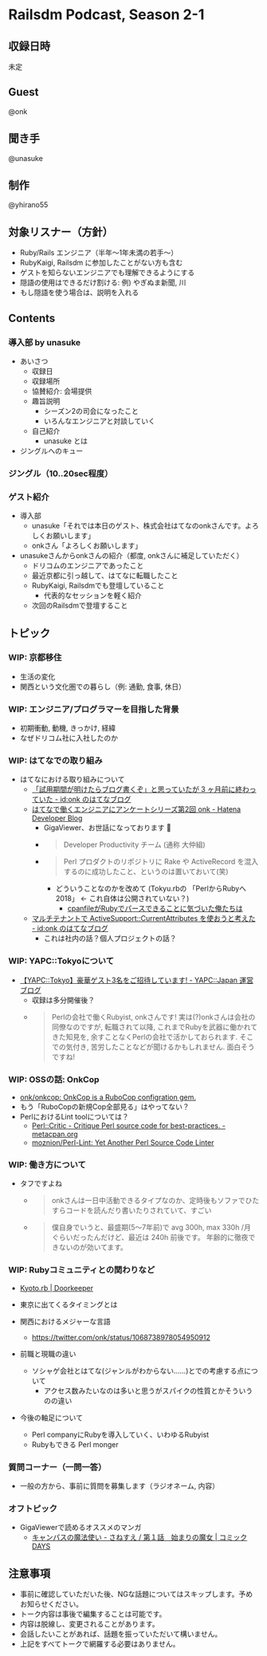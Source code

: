# Railsdm Podcast, Season 2-1

## 収録日時

未定

## Guest

@onk

## 聞き手

@unasuke

## 制作

@yhirano55

## 対象リスナー（方針）

* Ruby/Rails エンジニア（半年〜1年未満の若手〜）
* RubyKaigi, Railsdm に参加したことがない方も含む
* ゲストを知らないエンジニアでも理解できるようにする
* 隠語の使用はできるだけ割ける: 例) やぎぬま新聞, 川
* もし隠語を使う場合は、説明を入れる

## Contents

### 導入部 by unasuke

* あいさつ
    * 収録日
    * 収録場所
    * 協賛紹介: 会場提供
    * 趣旨説明
        * シーズン2の司会になったこと
        * いろんなエンジニアと対談していく
    * 自己紹介
        * unasuke とは
* ジングルへのキュー

### ジングル（10..20sec程度）

### ゲスト紹介

* 導入部
    * unasuke「それでは本日のゲスト、株式会社はてなのonkさんです。よろしくお願いします」
    * onkさん「よろしくお願いします」
* unasukeさんからonkさんの紹介（都度, onkさんに補足していただく）
    * ドリコムのエンジニアであったこと
    * 最近京都に引っ越して、はてなに転職したこと
    * RubyKaigi, Railsdmでも登壇していること
        * 代表的なセッションを軽く紹介
    * 次回のRailsdmで登壇すること

## トピック

### WIP: 京都移住

* 生活の変化
* 関西という文化圏での暮らし（例: 通勤, 食事, 休日）

### WIP: エンジニア/プログラマーを目指した背景

* 初期衝動, 動機, きっかけ, 経緯
* なぜドリコム社に入社したのか

### WIP: はてなでの取り組み

- はてなにおける取り組みについて
  - [「試用期間が明けたらブログ書くぞ」と思っていたが 3 ヶ月前に終わっていた - id:onk のはてなブログ](https://onk.hatenablog.jp/entry/2018/10/01/124255)
  - [はてなで働くエンジニアにアンケートシリーズ第2回 onk - Hatena Developer Blog](http://developer.hatenastaff.com/entry/2018/11/21/120000)
    - GigaViewer、お世話になっております :pray:
    - > Developer Productivity チーム (通称 大仲組)
    - > Perl プロダクトのリポジトリに Rake や ActiveRecord を混入するのに成功したこと、というのは置いておいて(笑)
      - どういうことなのかを改めて (Tokyu.rbの 「PerlからRubyへ 2018」 ← これ自体は公開されていない？)
        - [cpanfileがRubyでパースできることに気づいた俺たちは](https://www.slideshare.net/takafumionaka/cpanfileruby)
  - [マルチテナントで ActiveSupport::CurrentAttributes を使おうと考えた - id:onk のはてなブログ](https://onk.hatenablog.jp/entry/2018/10/09/013840)
    - これは社内の話？個人プロジェクトの話？

### WIP: YAPC::Tokyoについて

- [【YAPC::Tokyo】豪華ゲスト3名をご招待しています! - YAPC::Japan 運営ブログ](http://blog.yapcjapan.org/entry/2018/12/06/120000)
  - 収録は多分開催後？
  - > Perlの会社で働くRubyist, onkさんです! 実は(?)onkさんは会社の同僚なのですが, 転職されて以降, これまでRubyを武器に働かれてきた知見を, 余すことなくPerlの会社で活かしておられます. そこでの気付き, 苦労したことなどが聞けるかもしれません. 面白そうですね!

### WIP: OSSの話: OnkCop

- [onk/onkcop: OnkCop is a RuboCop configration gem.](https://github.com/onk/onkcop/)
- もう「RuboCopの新規Cop全部見る」はやってない？
- PerlにおけるLint toolについては？
  - [Perl::Critic - Critique Perl source code for best-practices. - metacpan.org](https://metacpan.org/pod/Perl::Critic)
  - [moznion/Perl-Lint: Yet Another Perl Source Code Linter](https://github.com/moznion/Perl-Lint)

### WIP: 働き方について

- タフですよね
  - > onkさんは一日中活動できるタイプなのか、定時後もソファでひたすらコードを読んだり書いたりされていて、すごい
  - > 僕自身でいうと、最盛期(5〜7年前)で avg 300h, max 330h /月 ぐらいだったんだけど、最近は 240h 前後です。 年齢的に徹夜できないのが効いてます。

### WIP: Rubyコミュニティとの関わりなど

- [Kyoto.rb | Doorkeeper](https://kyotorb.doorkeeper.jp/)
- 東京に出てくるタイミングとは

- 関西におけるメジャーな言語
  - https://twitter.com/onk/status/1068738978054950912

- 前職と現職の違い
  - ソシャゲ会社とはてな(ジャンルがわからない……)とでの考慮する点について
    - アクセス数みたいなのは多いと思うがスパイクの性質とかそういうのの違い

- 今後の軸足について
  - Perl companyにRubyを導入していく、いわゆるRubyist
  - Rubyもできる Perl monger

### 質問コーナー（一問一答）

* 一般の方から、事前に質問を募集します（ラジオネーム, 内容）

### オフトピック

- GigaViewerで読めるオススメのマンガ
  - [キャンパスの魔法使い - さねすえ / 第１話　始まりの魔女 | コミックDAYS](https://comic-days.com/episode/10834108156636809401)

## 注意事項

* 事前に確認していただいた後、NGな話題についてはスキップします。予めお知らせください。
* トーク内容は事後で編集することは可能です。
* 内容は脱線し、変更されることがあります。
* 会話したいことがあれば、話題を振っていただいて構いません。
* 上記をすべてトークで網羅する必要はありません。
